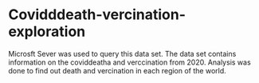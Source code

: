# Covidddeath-vercination-exploration
Microsft Sever was used to query this data set. The data set contains information on the coviddeatha and verccination from 2020.  Analysis was done to find out death and vercination in each region of the world.
